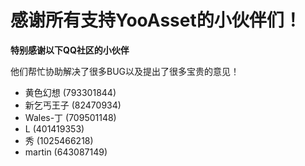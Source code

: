 # 感谢所有支持YooAsset的小伙伴们！

**特别感谢以下QQ社区的小伙伴**

他们帮忙协助解决了很多BUG以及提出了很多宝贵的意见！

- 黄色幻想 (793301844)
- 新乞丐王子 (82470934)
- Wales-丁 (709501148)
- L (401419353)
- 秀 (1025466218)
- martin (643087149)
